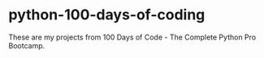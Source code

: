 # python-100-days-of-coding

These are my projects from 100 Days of Code - The Complete Python Pro Bootcamp.
